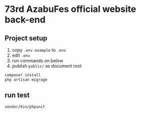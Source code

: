 # 73rd AzabuFes official website back-end

## Project setup
1. copy `.env.example` to `.env`
2. edit `.env`
3. run commands on below
4. publish `public/` as document root

```sh
composer install
php artisan migrage
```


## run test
```sh
vendor/bin/phpunit
```
